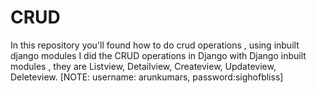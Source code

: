 # CRUD
In this repository you'll found how to do crud operations , using inbuilt django modules
I did the CRUD operations in Django with Django inbuilt modules , they are Listview, Detailview,
Createview, Updateview, Deleteview.
[NOTE: username: arunkumars, password:sighofbliss]
